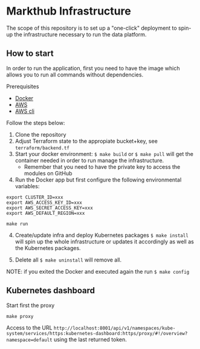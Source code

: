 # Markthub Infrastructure

The scope of this repository is to set up a "one-click" deployment to spin-up the infrastructure necessary to run the data platform.

## How to start

In order to run the application, first you need to have the image which allows you to run all commands without dependencies.

Prerequisites

- [Docker](https://www.docker.com/)
- [AWS](https://aws.amazon.com/)
- [AWS cli](https://aws.amazon.com/cli/)

Follow the steps below:

1. Clone the repository
2. Adjust Terraform state to the appropiate bucket+key, see `terraform/backend.tf`
3. Start your docker environment: `$ make build` or `$ make pull` will get the container needed in order to run manage the infrastructure.
    * Remember that you need to have the private key to access the modules on GitHub
4. Run the Docker app but first configure the following environmental variables:

```
export CLUSTER_ID=xxx
export AWS_ACCESS_KEY_ID=xxx
export AWS_SECRET_ACCESS_KEY=xxx
export AWS_DEFAULT_REGION=xxx

make run
```

4. Create/update infra and deploy Kubernetes packages
`$ make install` will spin up the whole infrastructure or updates it accordingly as well as the Kubernetes packages.

5. Delete all
`$ make uninstall` will remove all.

NOTE: if you exited the Docker and executed again the run `$ make config` 

## Kubernetes dashboard

Start first the proxy
```
make proxy
```

Access to the URL `http://localhost:8001/api/v1/namespaces/kube-system/services/https:kubernetes-dashboard:https/proxy/#!/overview?namespace=default` using the last returned token.